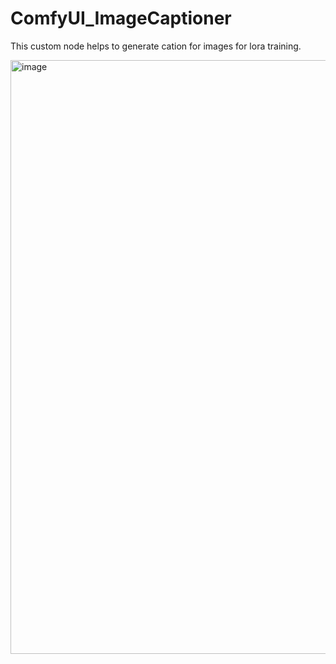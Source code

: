 # ComfyUI_ImageCaptioner
This custom node helps to generate cation for images for lora training.

<img width="950" alt="image" src="https://github.com/user-attachments/assets/7a5d1db9-60a8-4cb4-b534-96453ff962a1" />

